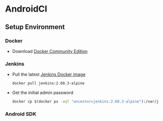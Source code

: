 # AndroidCI

## Setup Environment

### Docker

* Download [Docker Community Edition](https://store.docker.com/search?offering=community&type=edition)

### Jenkins

* Pull the latest [Jenkins Docker image](https://hub.docker.com/_/jenkins/)
  ```bash
  docker pull jenkins:2.60.3-alpine
  ```
* Get the initial admin password
   ```bash
   docker cp $(docker ps -aqf "ancestor=jenkins:2.60.3-alpine"):/var/jenkins_home/secrets/initialAdminPassword initialAdminPassword && cat initialAdminPassword && rm initialAdminPassword
   ```

### Android SDK
